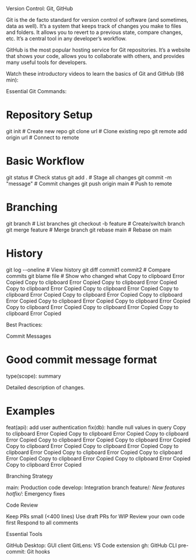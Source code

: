 Version Control: Git, GitHub

Git is the de facto standard for version control of software (and sometimes, data as well). It’s a system that keeps track of changes you make to files and folders. It allows you to revert to a previous state, compare changes, etc. It’s a central tool in any developer’s workflow.

GitHub is the most popular hosting service for Git repositories. It’s a website that shows your code, allows you to collaborate with others, and provides many useful tools for developers.

Watch these introductory videos to learn the basics of Git and GitHub (98 min):

Essential Git Commands:

# Repository Setup
git init                   # Create new repo
git clone url              # Clone existing repo
git remote add origin url  # Connect to remote

# Basic Workflow
git status                 # Check status
git add .                  # Stage all changes
git commit -m "message"    # Commit changes
git push origin main       # Push to remote

# Branching
git branch                 # List branches
git checkout -b feature    # Create/switch branch
git merge feature          # Merge branch
git rebase main            # Rebase on main

# History
git log --oneline          # View history
git diff commit1 commit2   # Compare commits
git blame file             # Show who changed what
Copy to clipboard
Error
Copied
Copy to clipboard
Error
Copied
Copy to clipboard
Error
Copied
Copy to clipboard
Error
Copied
Copy to clipboard
Error
Copied
Copy to clipboard
Error
Copied
Copy to clipboard
Error
Copied
Copy to clipboard
Error
Copied
Copy to clipboard
Error
Copied
Copy to clipboard
Error
Copied
Copy to clipboard
Error
Copied
Copy to clipboard
Error
Copied
Copy to clipboard
Error
Copied

Best Practices:

Commit Messages

# Good commit message format
type(scope): summary

Detailed description of changes.

# Examples
feat(api): add user authentication
fix(db): handle null values in query
Copy to clipboard
Error
Copied
Copy to clipboard
Error
Copied
Copy to clipboard
Error
Copied
Copy to clipboard
Error
Copied
Copy to clipboard
Error
Copied
Copy to clipboard
Error
Copied
Copy to clipboard
Error
Copied
Copy to clipboard
Error
Copied
Copy to clipboard
Error
Copied
Copy to clipboard
Error
Copied
Copy to clipboard
Error
Copied
Copy to clipboard
Error
Copied
Copy to clipboard
Error
Copied

Branching Strategy

main: Production code
develop: Integration branch
feature/*: New features
hotfix/*: Emergency fixes

Code Review

Keep PRs small (<400 lines)
Use draft PRs for WIP
Review your own code first
Respond to all comments

Essential Tools

GitHub Desktop: GUI client
GitLens: VS Code extension
gh: GitHub CLI
pre-commit: Git hooks